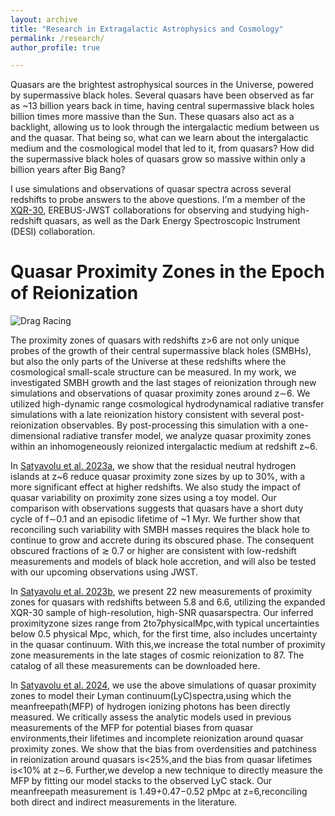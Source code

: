 ```yaml
---
layout: archive
title: "Research in Extragalactic Astrophysics and Cosmology"
permalink: /research/
author_profile: true

---
```


Quasars are the brightest astrophysical sources in the Universe, powered by supermassive black holes. Several quasars have been observed as far as ~13 billion years back in time, having central supermassive black holes billion times more massive than the Sun. These quasars also act as a backlight, allowing us to look through the intergalactic medium between us and the quasar. 
That being so, what can we learn about the intergalactic medium and the cosmological model that led to it, from quasars? How did the supermassive black holes of quasars grow so massive within only a billion years after Big Bang? 

I use simulations and observations of quasar spectra across several redshifts to probe answers to the above questions.
I'm a member of the [XQR-30](https://xqr30.inaf.it), EREBUS-JWST collaborations for observing and studying high-redshift quasars, as well as the Dark Energy Spectroscopic Instrument (DESI) collaboration.

Quasar Proximity Zones in the Epoch of Reionization 
======


![Drag Racing](http://sindhusatyavolu.github.io/My_papers/proximityzone_illustration.png)

The proximity zones of quasars with redshifts z>6 are not only unique probes of the growth
of their central supermassive black holes (SMBHs), but also the only parts of the Universe at
these redshifts where the cosmological small-scale structure can be measured. In my work,
we investigated SMBH growth and the last stages of reionization through new simulations
and observations of quasar proximity zones around z∼6. We utilized high-dynamic range
cosmological hydrodynamical radiative transfer simulations with a late reionization history
consistent with several post-reionization observables. By post-processing this simulation with
a one-dimensional radiative transfer model, we analyze quasar proximity zones within an
inhomogeneously reionized intergalactic medium at redshift z~6. 

<!-- ![Drag Racing2](http://sindhusatyavolu.github.io/My_papers/Rp_model.png) -->

In [Satyavolu et al. 2023a](https://ui.adsabs.harvard.edu/abs/2023MNRAS.521.3108S/abstract), we show that the
residual neutral hydrogen islands at z~6 reduce quasar proximity zone sizes by up to 30%,
with a more significant effect at higher redshifts. We also study the impact of quasar variability
on proximity zone sizes using a toy model. Our comparison with observations suggests that
quasars have a short duty cycle of f∼0.1 and an episodic lifetime of ~1 Myr. We further
show that reconciling such variability with SMBH masses requires the black hole to continue
to grow and accrete during its obscured phase. The consequent obscured fractions of ≳ 0.7 or
higher are consistent with low-redshift measurements and models of black hole accretion, and
will also be tested with our upcoming observations using JWST.

<!-- ![Drag Racing2](http://sindhusatyavolu.github.io/My_papers/xqr30_rp_measurements.png) -->

In [Satyavolu et al. 2023b](https://ui.adsabs.harvard.edu/abs/2023MNRAS.522.4918S/abstract), we present 22 new measurements of proximity zones for quasars with redshifts
between 5.8 and 6.6, utilizing the expanded XQR-30 sample of high-resolution, high-SNR
quasarspectra. Our inferred proximityzone sizes range from 2to7physicalMpc,with typical
uncertainties below 0.5 physical Mpc, which, for the first time, also includes uncertainty in the
quasar continuum. With this,we increase the total number of proximity zone measurements in
the late stages of cosmic reionization to 87. The catalog of all these measurements can be downloaded here.

<!-- ![Drag Racing2](http://sindhusatyavolu.github.io/My_papers/mfpresult_mcmc_covmatrix.png) -->

In [Satyavolu et al. 2024](https://ui.adsabs.harvard.edu/abs/2024MNRAS.533..676S/abstract), we use the above simulations of quasar proximity zones to model their Lyman continuum(LyC)spectra,using which the meanfreepath(MFP) of hydrogen ionizing photons
has been directly measured. We critically assess the analytic models used in previous measurements of the MFP for potential biases from quasar environments,their lifetimes and incomplete reionization around quasar proximity zones. We show that the bias from overdensities and
patchiness in reionization around quasars is<25%,and the bias from quasar lifetimes is<10% at z∼6. Further,we develop a new technique to directly measure the MFP by fitting our model stacks to the observed LyC stack. Our meanfreepath measurement is 1.49+0.47−0.52 pMpc at
z=6,reconciling both direct and indirect measurements in the literature.

<!--The Lyman alpha forest as a cosmological probe 
======  -->

